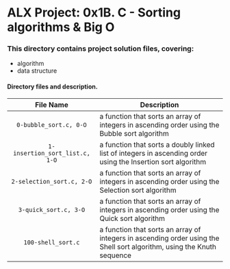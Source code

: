 # ALX Project: 0x1B. C - Sorting algorithms & Big O
### This directory contains project solution files, covering:
+ algorithm
+ data structure
#### Directory files and description.
|File Name  |Description  |
|:-----------:|----------------------|
| `0-bubble_sort.c, 0-O` |a function that sorts an array of integers in ascending order using the Bubble sort algorithm|
| `1-insertion_sort_list.c, 1-O` |a function that sorts a doubly linked list of integers in ascending order using the Insertion sort algorithm|
| `2-selection_sort.c, 2-O` |a function that sorts an array of integers in ascending order using the Selection sort algorithm|
| `3-quick_sort.c, 3-O` | a function that sorts an array of integers in ascending order using the Quick sort algorithm|
| `100-shell_sort.c` | a function that sorts an array of integers in ascending order using the Shell sort algorithm, using the Knuth sequence|
